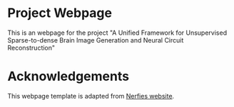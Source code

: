 # Project Webpage

This is an webpage for the project "A Unified Framework for Unsupervised Sparse-to-dense Brain Image Generation and Neural Circuit Reconstruction"

# Acknowledgements

This webpage template is adapted from [Nerfies website](https://nerfies.github.io).

